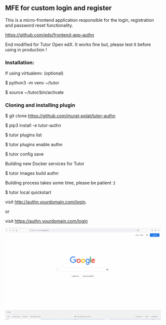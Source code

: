 ## MFE for custom login and register 
This is a micro-frontend application responsible for the login, registration and password reset functionality.

https://github.com/edx/frontend-app-authn

End modified for Tutor Open edX. 
It works fine but, please test it before using in production !



### Installation:
If using virtualenv: (optional)

$ python3 -m venv ~/tutor

$ source ~/tutor/bin/activate

### Cloning and installing plugin

$ git clone https://github.com/murat-polat/tutor-authn 

$ pip3 install -e tutor-authn

$ tutor plugins list

$ tutor plugins enable authn

$ tutor config save

Building new Docker services for Tutor

$ tutor images build authn

Building process takes some time, please be patient :)

$ tutor local quickstart

visit http://authn.yourdomain.com/login.

or

visit https://authn.yourdomain.com/login


![](/src/authn.gif)